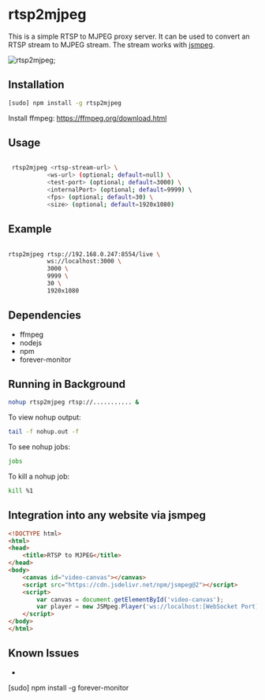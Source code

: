 # rtsp2mjpeg

This is a simple RTSP to MJPEG proxy server. It can be used to convert an RTSP stream to MJPEG stream. The stream works with [jsmpeg](https://jsmpeg.com/).

![rtsp2mjpeg](https://cdn.jsdelivr.net/gh/tejaswigowda/rtsp2mjpeg@main/images/dataflow.png);

## Installation

```bash
[sudo] npm install -g rtsp2mjpeg
```

Install ffmpeg: https://ffmpeg.org/download.html


## Usage

```bash

 rtsp2mjpeg <rtsp-stream-url> \
           <ws-url> (optional; default=null) \
           <test-port> (optional; default=3000) \
           <internalPort> (optional; default=9999) \ 
           <fps> (optional; default=30) \
           <size> (optional; default=1920x1080)

```

## Example

```bash

rtsp2mjpeg rtsp://192.168.0.247:8554/live \
           ws://localhost:3000 \
           3000 \
           9999 \
           30 \
           1920x1080

```

## Dependencies

- ffmpeg
- nodejs
- npm
- forever-monitor


## Running in Background

```bash
nohup rtsp2mjpeg rtsp://........... &
```

To view nohup output:

```bash
tail -f nohup.out -f
```

To see nohup jobs:

```bash
jobs
```

To kill a nohup job:

```bash
kill %1
```

## Integration into any website via jsmpeg

```html
<!DOCTYPE html>
<html>
<head>
    <title>RTSP to MJPEG</title>
</head>
<body>
    <canvas id="video-canvas"></canvas>
    <script src="https://cdn.jsdelivr.net/npm/jsmpeg@2"></script>
    <script>
        var canvas = document.getElementById('video-canvas');
        var player = new JSMpeg.Player('ws://localhost:[WebSocket Port]', {canvas: canvas});
    </script>
</body>
</html>
```

## Known Issues

- ```
[sudo] npm install -g forever-monitor
```